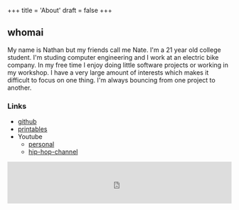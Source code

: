+++
title = 'About'
draft = false
+++

## whomai

My name is Nathan but my friends call me Nate. I'm a 21 year old college student. I'm studing computer engineering and I work at an electric bike company. In my free time I enjoy doing little software projects or working in my workshop. I have a very large amount of interests which makes it difficult to focus on one thing. I'm always bouncing from one project to another.  


### Links

 - [github](https://github.com/nate0m)
 - [printables](https://www.printables.com/@nathanmilton_2933646)
 - Youtube
    - [personal](https://www.youtube.com/@nathan_milton) 
    - [hip-hop-channel](https://www.youtube.com/@Hipothesis)  

<iframe src="https://john.citrons.xyz/embed?ref=natesmind.space" style="margin-left:auto;display:block;margin-right:auto;max-width:732px;width:100%;height:94px;border:none;"></iframe>

